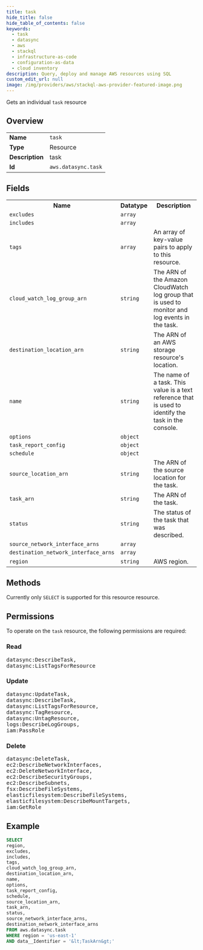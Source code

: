 ```yaml
---
title: task
hide_title: false
hide_table_of_contents: false
keywords:
  - task
  - datasync
  - aws
  - stackql
  - infrastructure-as-code
  - configuration-as-data
  - cloud inventory
description: Query, deploy and manage AWS resources using SQL
custom_edit_url: null
image: /img/providers/aws/stackql-aws-provider-featured-image.png
---
```

Gets an individual <code>task</code> resource

## Overview
<table><tbody>
<tr><td><b>Name</b></td><td><code>task</code></td></tr>
<tr><td><b>Type</b></td><td>Resource</td></tr>
<tr><td><b>Description</b></td><td>task</td></tr>
<tr><td><b>Id</b></td><td><code>aws.datasync.task</code></td></tr>
</tbody></table>

## Fields
<table><tbody>
<tr><th>Name</th><th>Datatype</th><th>Description</th></tr>
<tr><td><code>excludes</code></td><td><code>array</code></td><td></td></tr>
<tr><td><code>includes</code></td><td><code>array</code></td><td></td></tr>
<tr><td><code>tags</code></td><td><code>array</code></td><td>An array of key-value pairs to apply to this resource.</td></tr>
<tr><td><code>cloud_watch_log_group_arn</code></td><td><code>string</code></td><td>The ARN of the Amazon CloudWatch log group that is used to monitor and log events in the task.</td></tr>
<tr><td><code>destination_location_arn</code></td><td><code>string</code></td><td>The ARN of an AWS storage resource's location.</td></tr>
<tr><td><code>name</code></td><td><code>string</code></td><td>The name of a task. This value is a text reference that is used to identify the task in the console.</td></tr>
<tr><td><code>options</code></td><td><code>object</code></td><td></td></tr>
<tr><td><code>task_report_config</code></td><td><code>object</code></td><td></td></tr>
<tr><td><code>schedule</code></td><td><code>object</code></td><td></td></tr>
<tr><td><code>source_location_arn</code></td><td><code>string</code></td><td>The ARN of the source location for the task.</td></tr>
<tr><td><code>task_arn</code></td><td><code>string</code></td><td>The ARN of the task.</td></tr>
<tr><td><code>status</code></td><td><code>string</code></td><td>The status of the task that was described.</td></tr>
<tr><td><code>source_network_interface_arns</code></td><td><code>array</code></td><td></td></tr>
<tr><td><code>destination_network_interface_arns</code></td><td><code>array</code></td><td></td></tr>
<tr><td><code>region</code></td><td><code>string</code></td><td>AWS region.</td></tr>

</tbody></table>

## Methods
Currently only <code>SELECT</code> is supported for this resource resource.

## Permissions

To operate on the <code>task</code> resource, the following permissions are required:

### Read
<pre>
datasync:DescribeTask,
datasync:ListTagsForResource</pre>

### Update
<pre>
datasync:UpdateTask,
datasync:DescribeTask,
datasync:ListTagsForResource,
datasync:TagResource,
datasync:UntagResource,
logs:DescribeLogGroups,
iam:PassRole</pre>

### Delete
<pre>
datasync:DeleteTask,
ec2:DescribeNetworkInterfaces,
ec2:DeleteNetworkInterface,
ec2:DescribeSecurityGroups,
ec2:DescribeSubnets,
fsx:DescribeFileSystems,
elasticfilesystem:DescribeFileSystems,
elasticfilesystem:DescribeMountTargets,
iam:GetRole</pre>


## Example
```sql
SELECT
region,
excludes,
includes,
tags,
cloud_watch_log_group_arn,
destination_location_arn,
name,
options,
task_report_config,
schedule,
source_location_arn,
task_arn,
status,
source_network_interface_arns,
destination_network_interface_arns
FROM aws.datasync.task
WHERE region = 'us-east-1'
AND data__Identifier = '&lt;TaskArn&gt;'
```
